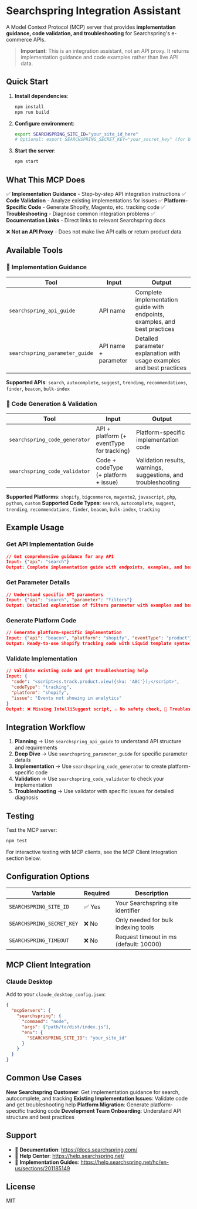 # Searchspring Integration Assistant

A Model Context Protocol (MCP) server that provides **implementation guidance, code validation, and troubleshooting** for Searchspring's e-commerce APIs.

> **Important**: This is an integration assistant, not an API proxy. It returns implementation guidance and code examples rather than live API data.

## Quick Start

1. **Install dependencies**:
   ```bash
   npm install
   npm run build
   ```

2. **Configure environment**:
   ```bash
   export SEARCHSPRING_SITE_ID="your_site_id_here"
   # Optional: export SEARCHSPRING_SECRET_KEY="your_secret_key" (for bulk indexing only)
   ```

3. **Start the server**:
   ```bash
   npm start
   ```

## What This MCP Does

✅ **Implementation Guidance** - Step-by-step API integration instructions
✅ **Code Validation** - Analyze existing implementations for issues
✅ **Platform-Specific Code** - Generate Shopify, Magento, etc. tracking code
✅ **Troubleshooting** - Diagnose common integration problems
✅ **Documentation Links** - Direct links to relevant Searchspring docs

❌ **Not an API Proxy** - Does not make live API calls or return product data

## Available Tools

### 🎯 Implementation Guidance

| Tool | Input | Output |
|------|-------|--------|
| `searchspring_api_guide` | API name | Complete implementation guide with endpoints, examples, and best practices |
| `searchspring_parameter_guide` | API name + parameter | Detailed parameter explanation with usage examples and best practices |

**Supported APIs**: `search`, `autocomplete`, `suggest`, `trending`, `recommendations`, `finder`, `beacon`, `bulk-index`

### 🔧 Code Generation & Validation

| Tool | Input | Output |
|------|-------|--------|
| `searchspring_code_generator` | API + platform (+ eventType for tracking) | Platform-specific implementation code |
| `searchspring_code_validator` | Code + codeType (+ platform + issue) | Validation results, warnings, suggestions, and troubleshooting |

**Supported Platforms**: `shopify`, `bigcommerce`, `magento2`, `javascript`, `php`, `python`, `custom`
**Supported Code Types**: `search`, `autocomplete`, `suggest`, `trending`, `recommendations`, `finder`, `beacon`, `bulk-index`, `tracking`

## Example Usage

### Get API Implementation Guide
```json
// Get comprehensive guidance for any API
Input: {"api": "search"}
Output: Complete implementation guide with endpoints, examples, and best practices
```

### Get Parameter Details
```json
// Understand specific API parameters
Input: {"api": "search", "parameter": "filters"}
Output: Detailed explanation of filters parameter with examples and best practices
```

### Generate Platform Code
```json
// Generate platform-specific implementation
Input: {"api": "beacon", "platform": "shopify", "eventType": "product"}
Output: Ready-to-use Shopify tracking code with Liquid template syntax
```

### Validate Implementation
```json
// Validate existing code and get troubleshooting help
Input: {
  "code": "<script>ss.track.product.view({sku: 'ABC'});</script>",
  "codeType": "tracking",
  "platform": "shopify",
  "issue": "Events not showing in analytics"
}
Output: ❌ Missing IntelliSuggest script, ⚠️ No safety check, 🔧 Troubleshooting steps
```

## Integration Workflow

1. **Planning** → Use `searchspring_api_guide` to understand API structure and requirements
2. **Deep Dive** → Use `searchspring_parameter_guide` for specific parameter details
3. **Implementation** → Use `searchspring_code_generator` to create platform-specific code
4. **Validation** → Use `searchspring_code_validator` to check your implementation
5. **Troubleshooting** → Use validator with specific issues for detailed diagnosis

## Testing

Test the MCP server:
```bash
npm test
```

For interactive testing with MCP clients, see the MCP Client Integration section below.

## Configuration Options

| Variable | Required | Description |
|----------|----------|-------------|
| `SEARCHSPRING_SITE_ID` | ✅ Yes | Your Searchspring site identifier |
| `SEARCHSPRING_SECRET_KEY` | ❌ No | Only needed for bulk indexing tools |
| `SEARCHSPRING_TIMEOUT` | ❌ No | Request timeout in ms (default: 10000) |

## MCP Client Integration

### Claude Desktop
Add to your `claude_desktop_config.json`:
```json
{
  "mcpServers": {
    "searchspring": {
      "command": "node",
      "args": ["path/to/dist/index.js"],
      "env": {
        "SEARCHSPRING_SITE_ID": "your_site_id"
      }
    }
  }
}
```

## Common Use Cases

**New Searchspring Customer**: Get implementation guidance for search, autocomplete, and tracking
**Existing Implementation Issues**: Validate code and get troubleshooting help
**Platform Migration**: Generate platform-specific tracking code
**Development Team Onboarding**: Understand API structure and best practices

## Support

- 📖 **Documentation**: https://docs.searchspring.com/
- 🎯 **Help Center**: https://help.searchspring.net/
- 🔧 **Implementation Guides**: https://help.searchspring.net/hc/en-us/sections/201185149

## License

MIT